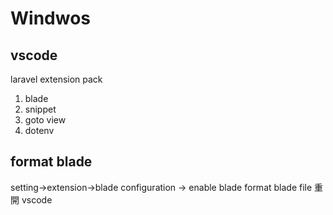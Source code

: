 # Windwos

## vscode 

laravel extension pack
1. blade 
2. snippet
3. goto view
4. dotenv

## format blade 
setting->extension->blade configuration -> enable blade format blade file
重開 vscode
